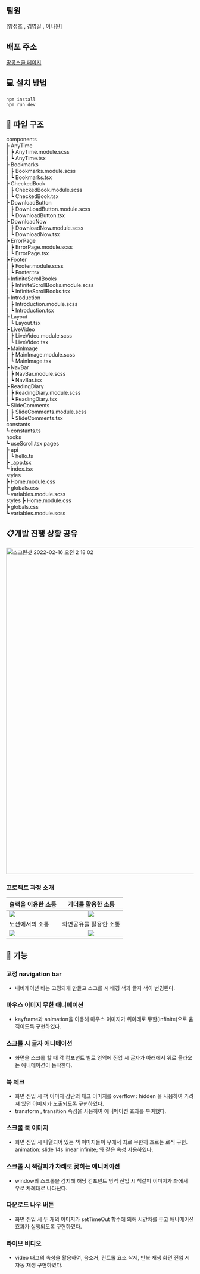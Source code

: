 ## 팀원
[양성호 , 김영길 , 이나원]

## 배포 주소

<a href=https://05-01-peanut-school-lam3z4as6-preonboarding-team14.vercel.app/>땅콩스쿨 페이지</a>

## 💻 설치 방법

    npm install
    npm run dev

## 📂 파일 구조

components     
 ┣ AnyTime         
 ┃ ┣ AnyTime.module.scss       
 ┃ ┗ AnyTime.tsx       
 ┣ Bookmarks       
 ┃ ┣ Bookmarks.module.scss       
 ┃ ┗ Bookmarks.tsx          
 ┣ CheckedBook       
 ┃ ┣ CheckedBook.module.scss      
 ┃ ┗ CheckedBook.tsx      
 ┣ DownloadButton           
 ┃ ┣ DownLoadButton.module.scss     
 ┃ ┗ DownloadButton.tsx       
 ┣ DownloadNow       
 ┃ ┣ DownloadNow.module.scss      
 ┃ ┗ DownloadNow.tsx      
 ┣ ErrorPage      
 ┃ ┣ ErrorPage.module.scss             
 ┃ ┗ ErrorPage.tsx         
 ┣ Footer      
 ┃ ┣ Footer.module.scss        
 ┃ ┗ Footer.tsx      
 ┣ InfiniteScrollBooks        
 ┃ ┣ InfiniteScrollBooks.module.scss    
 ┃ ┗ InfiniteScrollBooks.tsx     
 ┣ Introduction       
 ┃ ┣ Introduction.module.scss         
 ┃ ┗ Introduction.tsx       
 ┣ Layout     
 ┃ ┗ Layout.tsx           
 ┣ LiveVideo             
 ┃ ┣ LiveVideo.module.scss       
 ┃ ┗ LiveVideo.tsx      
 ┣ MainImage       
 ┃ ┣ MainImage.module.scss       
 ┃ ┗ MainImage.tsx      
 ┣ NavBar       
 ┃ ┣ NavBar.module.scss      
 ┃ ┗ NavBar.tsx      
 ┣ ReadingDiary      
 ┃ ┣ ReadingDiary.module.scss    
 ┃ ┗ ReadingDiary.tsx       
 ┗ SlideComments      
 ┃ ┣ SlideComments.module.scss      
 ┃ ┗ SlideComments.tsx     
 constants    
 ┗ constants.ts     
 hooks      
 ┗ useScroll.tsx
 pages   
 ┣ api      
 ┃ ┗ hello.ts      
 ┣ _app.tsx     
 ┗ index.tsx     
 styles    
 ┣ Home.module.css     
 ┣ globals.css      
 ┗ variables.module.scss    
 styles
 ┣ Home.module.css     
 ┣ globals.css     
 ┗ variables.module.scss     
## 📋개발 진행 상황 공유
<img width="876" alt="스크린샷 2022-02-16 오전 2 18 02" src="https://user-images.githubusercontent.com/91244500/154114463-226e49ce-5126-4f4f-8c0f-ecfc768f6a7e.png">


### 프로젝트 과정 소개

| 슬랙을 이용한 소통                                                                                                             |                                                       게더를 활용한 소통                                                       |
| :----------------------------------------------------------------------------------------------------------------------------- | :----------------------------------------------------------------------------------------------------------------------------: |
| <img width="auto" src="https://user-images.githubusercontent.com/80146176/153052997-f2ca6637-40f8-4e7f-9609-f4885577706a.png"> | <img width="auto" src="https://user-images.githubusercontent.com/80146176/153053947-7be40938-62f8-4dd9-a54b-7328ea550546.png"> |
| 노션에서의 소통                                                                                                                |                                                     화면공유를 활용한 소통                                                     |
| <img width="auto" src="https://user-images.githubusercontent.com/80146176/153054588-6194940a-a76d-4fde-a164-2efb3989d6e8.png"> | <img width="auto" src="https://user-images.githubusercontent.com/80146176/153054110-d7c4169e-3824-4903-8ca5-fc4aec044055.png"> |

## 📝 기능

### 고정 navigation bar

- 내비게이션 바는 고정되게 만들고 스크롤 시 배경 색과 글자 색이 변경된다.

### 마우스 이미지 무한 애니메이션

- keyframe과 animation을 이용해 마우스 이미지가 위아래로 무한(infinite)으로 움직이도록 구현하였다.

### 스크롤 시 글자 애니메이션

- 화면을 스크롤 할 때 각 컴포넌트 별로 영역에 진입 시 글자가 아래에서 위로 올라오는 애니메이션이 동작한다.

### 북 체크

- 화면 진입 시 책 이미지 상단의 체크 이미지를 overflow : hidden 을 사용하여 가려져 있던 이미지가 노출되도록 구현하였다.
- transform , transition 속성을 사용하여 애니메이션 효과를 부여했다.

### 스크롤 북 이미지

- 화면 진입 시 나열되어 있는 책 이미지들이 우에서 좌로 무한히 흐르는 로직 구현. animation: slide 14s linear infinite; 와 같은 속성 사용하였다.

### 스크롤 시 책갈피가 차례로 꽂히는 애니메이션

- window의 스크롤을 감지해 해당 컴포넌트 영역 진입 시 책갈피 이미지가 좌에서 우로 차례대로 나타난다.

### 다운로드 나우 버튼

- 화면 진입 시 두 개의 이미지가 setTimeOut 함수에 의해 시간차를 두고 애니메이션 효과가 실행되도록 구현하였다.

### 라이브 비디오

- video 태그의 속성을 활용하여, 음소거, 컨트롤 요소 삭제, 반복 재생 화면 진입 시 자동 재생 구현하였다.


